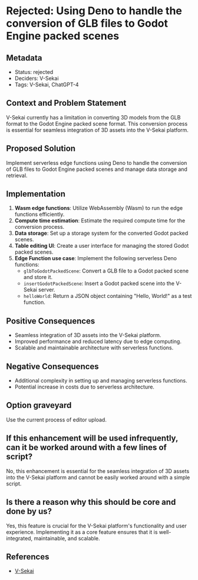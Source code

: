 # Rejected: Using Deno to handle the conversion of GLB files to Godot Engine packed scenes

## Metadata

- Status: rejected  <!-- draft | proposed | rejected | accepted | deprecated | superseded by -->
- Deciders: V-Sekai
- Tags: V-Sekai, ChatGPT-4

## Context and Problem Statement

V-Sekai currently has a limitation in converting 3D models from the GLB format to the Godot Engine packed scene format. This conversion process is essential for seamless integration of 3D assets into the V-Sekai platform.

## Proposed Solution

Implement serverless edge functions using Deno to handle the conversion of GLB files to Godot Engine packed scenes and manage data storage and retrieval.

## Implementation

1. **Wasm edge functions**: Utilize WebAssembly (Wasm) to run the edge functions efficiently.
2. **Compute time estimation**: Estimate the required compute time for the conversion process.
3. **Data storage**: Set up a storage system for the converted Godot packed scenes.
4. **Table editing UI**: Create a user interface for managing the stored Godot packed scenes.
5. **Edge Function use case**: Implement the following serverless Deno functions:
   - `glbToGodotPackedScene`: Convert a GLB file to a Godot packed scene and store it.
   - `insertGodotPackedScene`: Insert a Godot packed scene into the V-Sekai server.
   - `helloWorld`: Return a JSON object containing "Hello, World!" as a test function.

## Positive Consequences

- Seamless integration of 3D assets into the V-Sekai platform.
- Improved performance and reduced latency due to edge computing.
- Scalable and maintainable architecture with serverless functions.

## Negative Consequences

- Additional complexity in setting up and managing serverless functions.
- Potential increase in costs due to serverless architecture.

## Option graveyard

Use the current process of editor upload.

## If this enhancement will be used infrequently, can it be worked around with a few lines of script?

No, this enhancement is essential for the seamless integration of 3D assets into the V-Sekai platform and cannot be easily worked around with a simple script.

## Is there a reason why this should be core and done by us?

Yes, this feature is crucial for the V-Sekai platform's functionality and user experience. Implementing it as a core feature ensures that it is well-integrated, maintainable, and scalable.

## References

- [V-Sekai](https://v-sekai.org/)
